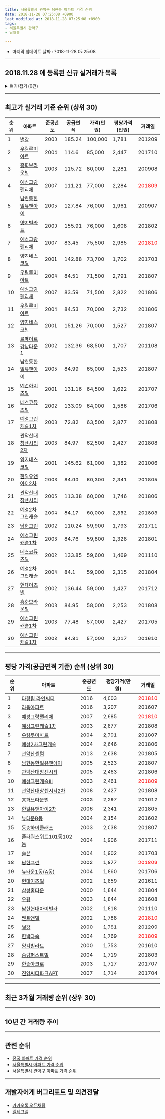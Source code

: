 ```yaml
---
title: 서울특별시 관악구 남현동 아파트 가격 순위
date: 2018-11-28 07:25:08 +0900
last_modified_at: 2018-11-28 07:25:08 +0900
tags:
- 서울특별시 관악구
- 남현동

---
```


* 마지막 업데이트 날짜 : 2018-11-28 07:25:08

---

## 2018.11.28 에 등록된 신규 실거래가 목록

<details>
<summary>펴기/접기 (0건)</summary>
<div markdown="1">

|아파트|준공년도|공급면적|가격(만원)|평당가격(만원)|거래일|
|---|---|---|---|---|---|
|없음||||||


</div>
</details>

---

## 최고가 실거래 기준 순위 (상위 30)


|순위|아파트|준공년도|공급면적|가격(만원)|평당가격(만원)|거래일|
|---|---|---|---|---|---|---|
|1|[별장](https://search.naver.com/search.naver?query=%EC%84%9C%EC%9A%B8%ED%8A%B9%EB%B3%84%EC%8B%9C+%EA%B4%80%EC%95%85%EA%B5%AC+%EB%82%A8%ED%98%84%EB%8F%99+%EB%B3%84%EC%9E%A5)|2000|185.24|100,000|1,781|201209|
|2|[우림루미아트](https://search.naver.com/search.naver?query=%EC%84%9C%EC%9A%B8%ED%8A%B9%EB%B3%84%EC%8B%9C+%EA%B4%80%EC%95%85%EA%B5%AC+%EB%82%A8%ED%98%84%EB%8F%99+%EC%9A%B0%EB%A6%BC%EB%A3%A8%EB%AF%B8%EC%95%84%ED%8A%B8)|2004|114.6|85,000|2,447|201710|
|3|[흥화브라운빌](https://search.naver.com/search.naver?query=%EC%84%9C%EC%9A%B8%ED%8A%B9%EB%B3%84%EC%8B%9C+%EA%B4%80%EC%95%85%EA%B5%AC+%EB%82%A8%ED%98%84%EB%8F%99+%ED%9D%A5%ED%99%94%EB%B8%8C%EB%9D%BC%EC%9A%B4%EB%B9%8C)|2003|115.72|80,000|2,281|200908|
|4|[예성그랑펠리체](https://search.naver.com/search.naver?query=%EC%84%9C%EC%9A%B8%ED%8A%B9%EB%B3%84%EC%8B%9C+%EA%B4%80%EC%95%85%EA%B5%AC+%EB%82%A8%ED%98%84%EB%8F%99+%EC%98%88%EC%84%B1%EA%B7%B8%EB%9E%91%ED%8E%A0%EB%A6%AC%EC%B2%B4)|2007|111.21|77,000|2,284|<span style="color:red">201809</span>|
|5|[남현동한일유앤아이](https://search.naver.com/search.naver?query=%EC%84%9C%EC%9A%B8%ED%8A%B9%EB%B3%84%EC%8B%9C+%EA%B4%80%EC%95%85%EA%B5%AC+%EB%82%A8%ED%98%84%EB%8F%99+%EB%82%A8%ED%98%84%EB%8F%99%ED%95%9C%EC%9D%BC%EC%9C%A0%EC%95%A4%EC%95%84%EC%9D%B4)|2005|127.84|76,000|1,961|200907|
|6|[양지빌라트](https://search.naver.com/search.naver?query=%EC%84%9C%EC%9A%B8%ED%8A%B9%EB%B3%84%EC%8B%9C+%EA%B4%80%EC%95%85%EA%B5%AC+%EB%82%A8%ED%98%84%EB%8F%99+%EC%96%91%EC%A7%80%EB%B9%8C%EB%9D%BC%ED%8A%B8)|2000|155.91|76,000|1,608|201802|
|7|[예성그랑펠리체](https://search.naver.com/search.naver?query=%EC%84%9C%EC%9A%B8%ED%8A%B9%EB%B3%84%EC%8B%9C+%EA%B4%80%EC%95%85%EA%B5%AC+%EB%82%A8%ED%98%84%EB%8F%99+%EC%98%88%EC%84%B1%EA%B7%B8%EB%9E%91%ED%8E%A0%EB%A6%AC%EC%B2%B4)|2007|83.45|75,500|2,985|<span style="color:red">201810</span>|
|8|[양지네스코빌](https://search.naver.com/search.naver?query=%EC%84%9C%EC%9A%B8%ED%8A%B9%EB%B3%84%EC%8B%9C+%EA%B4%80%EC%95%85%EA%B5%AC+%EB%82%A8%ED%98%84%EB%8F%99+%EC%96%91%EC%A7%80%EB%84%A4%EC%8A%A4%EC%BD%94%EB%B9%8C)|2001|142.88|73,700|1,702|201703|
|9|[우림루미아트](https://search.naver.com/search.naver?query=%EC%84%9C%EC%9A%B8%ED%8A%B9%EB%B3%84%EC%8B%9C+%EA%B4%80%EC%95%85%EA%B5%AC+%EB%82%A8%ED%98%84%EB%8F%99+%EC%9A%B0%EB%A6%BC%EB%A3%A8%EB%AF%B8%EC%95%84%ED%8A%B8)|2004|84.51|71,500|2,791|201807|
|10|[예성그랑펠리체](https://search.naver.com/search.naver?query=%EC%84%9C%EC%9A%B8%ED%8A%B9%EB%B3%84%EC%8B%9C+%EA%B4%80%EC%95%85%EA%B5%AC+%EB%82%A8%ED%98%84%EB%8F%99+%EC%98%88%EC%84%B1%EA%B7%B8%EB%9E%91%ED%8E%A0%EB%A6%AC%EC%B2%B4)|2007|83.59|71,500|2,822|201806|
|11|[우림루미아트](https://search.naver.com/search.naver?query=%EC%84%9C%EC%9A%B8%ED%8A%B9%EB%B3%84%EC%8B%9C+%EA%B4%80%EC%95%85%EA%B5%AC+%EB%82%A8%ED%98%84%EB%8F%99+%EC%9A%B0%EB%A6%BC%EB%A3%A8%EB%AF%B8%EC%95%84%ED%8A%B8)|2004|84.53|70,000|2,732|201806|
|12|[양지네스코빌](https://search.naver.com/search.naver?query=%EC%84%9C%EC%9A%B8%ED%8A%B9%EB%B3%84%EC%8B%9C+%EA%B4%80%EC%95%85%EA%B5%AC+%EB%82%A8%ED%98%84%EB%8F%99+%EC%96%91%EC%A7%80%EB%84%A4%EC%8A%A4%EC%BD%94%EB%B9%8C)|2001|151.26|70,000|1,527|201807|
|13|[르메이르강남타운1](https://search.naver.com/search.naver?query=%EC%84%9C%EC%9A%B8%ED%8A%B9%EB%B3%84%EC%8B%9C+%EA%B4%80%EC%95%85%EA%B5%AC+%EB%82%A8%ED%98%84%EB%8F%99+%EB%A5%B4%EB%A9%94%EC%9D%B4%EB%A5%B4%EA%B0%95%EB%82%A8%ED%83%80%EC%9A%B41)|2002|132.36|68,500|1,707|201108|
|14|[남현동한일유앤아이](https://search.naver.com/search.naver?query=%EC%84%9C%EC%9A%B8%ED%8A%B9%EB%B3%84%EC%8B%9C+%EA%B4%80%EC%95%85%EA%B5%AC+%EB%82%A8%ED%98%84%EB%8F%99+%EB%82%A8%ED%98%84%EB%8F%99%ED%95%9C%EC%9D%BC%EC%9C%A0%EC%95%A4%EC%95%84%EC%9D%B4)|2005|84.99|65,000|2,523|201807|
|15|[예촌하이츠빌](https://search.naver.com/search.naver?query=%EC%84%9C%EC%9A%B8%ED%8A%B9%EB%B3%84%EC%8B%9C+%EA%B4%80%EC%95%85%EA%B5%AC+%EB%82%A8%ED%98%84%EB%8F%99+%EC%98%88%EC%B4%8C%ED%95%98%EC%9D%B4%EC%B8%A0%EB%B9%8C)|2001|131.16|64,500|1,622|201707|
|16|[네스코뮤즈빌](https://search.naver.com/search.naver?query=%EC%84%9C%EC%9A%B8%ED%8A%B9%EB%B3%84%EC%8B%9C+%EA%B4%80%EC%95%85%EA%B5%AC+%EB%82%A8%ED%98%84%EB%8F%99+%EB%84%A4%EC%8A%A4%EC%BD%94%EB%AE%A4%EC%A6%88%EB%B9%8C)|2002|133.09|64,000|1,586|201706|
|17|[예성그린캐슬1차](https://search.naver.com/search.naver?query=%EC%84%9C%EC%9A%B8%ED%8A%B9%EB%B3%84%EC%8B%9C+%EA%B4%80%EC%95%85%EA%B5%AC+%EB%82%A8%ED%98%84%EB%8F%99+%EC%98%88%EC%84%B1%EA%B7%B8%EB%A6%B0%EC%BA%90%EC%8A%AC1%EC%B0%A8)|2003|72.82|63,500|2,877|201808|
|18|[관악산대창센시티2차](https://search.naver.com/search.naver?query=%EC%84%9C%EC%9A%B8%ED%8A%B9%EB%B3%84%EC%8B%9C+%EA%B4%80%EC%95%85%EA%B5%AC+%EB%82%A8%ED%98%84%EB%8F%99+%EA%B4%80%EC%95%85%EC%82%B0%EB%8C%80%EC%B0%BD%EC%84%BC%EC%8B%9C%ED%8B%B02%EC%B0%A8)|2008|84.97|62,500|2,427|201808|
|19|[양지네스코빌](https://search.naver.com/search.naver?query=%EC%84%9C%EC%9A%B8%ED%8A%B9%EB%B3%84%EC%8B%9C+%EA%B4%80%EC%95%85%EA%B5%AC+%EB%82%A8%ED%98%84%EB%8F%99+%EC%96%91%EC%A7%80%EB%84%A4%EC%8A%A4%EC%BD%94%EB%B9%8C)|2001|145.62|61,000|1,382|201006|
|20|[한일유앤아이2차](https://search.naver.com/search.naver?query=%EC%84%9C%EC%9A%B8%ED%8A%B9%EB%B3%84%EC%8B%9C+%EA%B4%80%EC%95%85%EA%B5%AC+%EB%82%A8%ED%98%84%EB%8F%99+%ED%95%9C%EC%9D%BC%EC%9C%A0%EC%95%A4%EC%95%84%EC%9D%B42%EC%B0%A8)|2006|84.99|60,300|2,341|201805|
|21|[관악산대창센시티](https://search.naver.com/search.naver?query=%EC%84%9C%EC%9A%B8%ED%8A%B9%EB%B3%84%EC%8B%9C+%EA%B4%80%EC%95%85%EA%B5%AC+%EB%82%A8%ED%98%84%EB%8F%99+%EA%B4%80%EC%95%85%EC%82%B0%EB%8C%80%EC%B0%BD%EC%84%BC%EC%8B%9C%ED%8B%B0)|2005|113.38|60,000|1,746|201806|
|22|[예성2차그린캐슬](https://search.naver.com/search.naver?query=%EC%84%9C%EC%9A%B8%ED%8A%B9%EB%B3%84%EC%8B%9C+%EA%B4%80%EC%95%85%EA%B5%AC+%EB%82%A8%ED%98%84%EB%8F%99+%EC%98%88%EC%84%B12%EC%B0%A8%EA%B7%B8%EB%A6%B0%EC%BA%90%EC%8A%AC)|2004|84.17|60,000|2,352|201803|
|23|[남현그린](https://search.naver.com/search.naver?query=%EC%84%9C%EC%9A%B8%ED%8A%B9%EB%B3%84%EC%8B%9C+%EA%B4%80%EC%95%85%EA%B5%AC+%EB%82%A8%ED%98%84%EB%8F%99+%EB%82%A8%ED%98%84%EA%B7%B8%EB%A6%B0)|2002|110.24|59,900|1,793|201711|
|24|[예성그린캐슬1차](https://search.naver.com/search.naver?query=%EC%84%9C%EC%9A%B8%ED%8A%B9%EB%B3%84%EC%8B%9C+%EA%B4%80%EC%95%85%EA%B5%AC+%EB%82%A8%ED%98%84%EB%8F%99+%EC%98%88%EC%84%B1%EA%B7%B8%EB%A6%B0%EC%BA%90%EC%8A%AC1%EC%B0%A8)|2003|84.76|59,800|2,328|201801|
|25|[네스코뮤즈빌](https://search.naver.com/search.naver?query=%EC%84%9C%EC%9A%B8%ED%8A%B9%EB%B3%84%EC%8B%9C+%EA%B4%80%EC%95%85%EA%B5%AC+%EB%82%A8%ED%98%84%EB%8F%99+%EB%84%A4%EC%8A%A4%EC%BD%94%EB%AE%A4%EC%A6%88%EB%B9%8C)|2002|133.85|59,600|1,469|201110|
|26|[예성2차그린캐슬](https://search.naver.com/search.naver?query=%EC%84%9C%EC%9A%B8%ED%8A%B9%EB%B3%84%EC%8B%9C+%EA%B4%80%EC%95%85%EA%B5%AC+%EB%82%A8%ED%98%84%EB%8F%99+%EC%98%88%EC%84%B12%EC%B0%A8%EA%B7%B8%EB%A6%B0%EC%BA%90%EC%8A%AC)|2004|84.1|59,000|2,315|201804|
|27|[현대이즈빌](https://search.naver.com/search.naver?query=%EC%84%9C%EC%9A%B8%ED%8A%B9%EB%B3%84%EC%8B%9C+%EA%B4%80%EC%95%85%EA%B5%AC+%EB%82%A8%ED%98%84%EB%8F%99+%ED%98%84%EB%8C%80%EC%9D%B4%EC%A6%88%EB%B9%8C)|2002|136.44|59,000|1,427|201712|
|28|[흥화브라운빌](https://search.naver.com/search.naver?query=%EC%84%9C%EC%9A%B8%ED%8A%B9%EB%B3%84%EC%8B%9C+%EA%B4%80%EC%95%85%EA%B5%AC+%EB%82%A8%ED%98%84%EB%8F%99+%ED%9D%A5%ED%99%94%EB%B8%8C%EB%9D%BC%EC%9A%B4%EB%B9%8C)|2003|84.95|58,000|2,253|201808|
|29|[예성그린캐슬1차](https://search.naver.com/search.naver?query=%EC%84%9C%EC%9A%B8%ED%8A%B9%EB%B3%84%EC%8B%9C+%EA%B4%80%EC%95%85%EA%B5%AC+%EB%82%A8%ED%98%84%EB%8F%99+%EC%98%88%EC%84%B1%EA%B7%B8%EB%A6%B0%EC%BA%90%EC%8A%AC1%EC%B0%A8)|2003|77.48|57,000|2,427|201705|
|30|[예성그린캐슬1차](https://search.naver.com/search.naver?query=%EC%84%9C%EC%9A%B8%ED%8A%B9%EB%B3%84%EC%8B%9C+%EA%B4%80%EC%95%85%EA%B5%AC+%EB%82%A8%ED%98%84%EB%8F%99+%EC%98%88%EC%84%B1%EA%B7%B8%EB%A6%B0%EC%BA%90%EC%8A%AC1%EC%B0%A8)|2003|84.81|57,000|2,217|201610|


---

## 평당 가격(공급면적 기준) 순위 (상위 30)


|순위|아파트|준공년도|평당가격(만원)|거래일|
|---|---|---|---|---|
|1|[다청림 라인씨티](https://search.naver.com/search.naver?query=%EC%84%9C%EC%9A%B8%ED%8A%B9%EB%B3%84%EC%8B%9C+%EA%B4%80%EC%95%85%EA%B5%AC+%EB%82%A8%ED%98%84%EB%8F%99+%EB%8B%A4%EC%B2%AD%EB%A6%BC+%EB%9D%BC%EC%9D%B8%EC%94%A8%ED%8B%B0)|2016|4,003|<span style="color:red">201810</span>|
|2|[라움아파트](https://search.naver.com/search.naver?query=%EC%84%9C%EC%9A%B8%ED%8A%B9%EB%B3%84%EC%8B%9C+%EA%B4%80%EC%95%85%EA%B5%AC+%EB%82%A8%ED%98%84%EB%8F%99+%EB%9D%BC%EC%9B%80%EC%95%84%ED%8C%8C%ED%8A%B8)|2016|3,207|201607|
|3|[예성그랑펠리체](https://search.naver.com/search.naver?query=%EC%84%9C%EC%9A%B8%ED%8A%B9%EB%B3%84%EC%8B%9C+%EA%B4%80%EC%95%85%EA%B5%AC+%EB%82%A8%ED%98%84%EB%8F%99+%EC%98%88%EC%84%B1%EA%B7%B8%EB%9E%91%ED%8E%A0%EB%A6%AC%EC%B2%B4)|2007|2,985|<span style="color:red">201810</span>|
|4|[예성그린캐슬1차](https://search.naver.com/search.naver?query=%EC%84%9C%EC%9A%B8%ED%8A%B9%EB%B3%84%EC%8B%9C+%EA%B4%80%EC%95%85%EA%B5%AC+%EB%82%A8%ED%98%84%EB%8F%99+%EC%98%88%EC%84%B1%EA%B7%B8%EB%A6%B0%EC%BA%90%EC%8A%AC1%EC%B0%A8)|2003|2,877|201808|
|5|[우림루미아트](https://search.naver.com/search.naver?query=%EC%84%9C%EC%9A%B8%ED%8A%B9%EB%B3%84%EC%8B%9C+%EA%B4%80%EC%95%85%EA%B5%AC+%EB%82%A8%ED%98%84%EB%8F%99+%EC%9A%B0%EB%A6%BC%EB%A3%A8%EB%AF%B8%EC%95%84%ED%8A%B8)|2004|2,791|201807|
|6|[예성2차그린캐슬](https://search.naver.com/search.naver?query=%EC%84%9C%EC%9A%B8%ED%8A%B9%EB%B3%84%EC%8B%9C+%EA%B4%80%EC%95%85%EA%B5%AC+%EB%82%A8%ED%98%84%EB%8F%99+%EC%98%88%EC%84%B12%EC%B0%A8%EA%B7%B8%EB%A6%B0%EC%BA%90%EC%8A%AC)|2004|2,646|201806|
|7|[관악산센텀](https://search.naver.com/search.naver?query=%EC%84%9C%EC%9A%B8%ED%8A%B9%EB%B3%84%EC%8B%9C+%EA%B4%80%EC%95%85%EA%B5%AC+%EB%82%A8%ED%98%84%EB%8F%99+%EA%B4%80%EC%95%85%EC%82%B0%EC%84%BC%ED%85%80)|2013|2,638|201805|
|8|[남현동한일유앤아이](https://search.naver.com/search.naver?query=%EC%84%9C%EC%9A%B8%ED%8A%B9%EB%B3%84%EC%8B%9C+%EA%B4%80%EC%95%85%EA%B5%AC+%EB%82%A8%ED%98%84%EB%8F%99+%EB%82%A8%ED%98%84%EB%8F%99%ED%95%9C%EC%9D%BC%EC%9C%A0%EC%95%A4%EC%95%84%EC%9D%B4)|2005|2,523|201807|
|9|[관악산대창센시티](https://search.naver.com/search.naver?query=%EC%84%9C%EC%9A%B8%ED%8A%B9%EB%B3%84%EC%8B%9C+%EA%B4%80%EC%95%85%EA%B5%AC+%EB%82%A8%ED%98%84%EB%8F%99+%EA%B4%80%EC%95%85%EC%82%B0%EB%8C%80%EC%B0%BD%EC%84%BC%EC%8B%9C%ED%8B%B0)|2005|2,463|201806|
|10|[예성그린캐슬III](https://search.naver.com/search.naver?query=%EC%84%9C%EC%9A%B8%ED%8A%B9%EB%B3%84%EC%8B%9C+%EA%B4%80%EC%95%85%EA%B5%AC+%EB%82%A8%ED%98%84%EB%8F%99+%EC%98%88%EC%84%B1%EA%B7%B8%EB%A6%B0%EC%BA%90%EC%8A%ACIII)|2003|2,461|<span style="color:red">201809</span>|
|11|[관악산대창센시티2차](https://search.naver.com/search.naver?query=%EC%84%9C%EC%9A%B8%ED%8A%B9%EB%B3%84%EC%8B%9C+%EA%B4%80%EC%95%85%EA%B5%AC+%EB%82%A8%ED%98%84%EB%8F%99+%EA%B4%80%EC%95%85%EC%82%B0%EB%8C%80%EC%B0%BD%EC%84%BC%EC%8B%9C%ED%8B%B02%EC%B0%A8)|2008|2,427|201808|
|12|[흥화브라운빌](https://search.naver.com/search.naver?query=%EC%84%9C%EC%9A%B8%ED%8A%B9%EB%B3%84%EC%8B%9C+%EA%B4%80%EC%95%85%EA%B5%AC+%EB%82%A8%ED%98%84%EB%8F%99+%ED%9D%A5%ED%99%94%EB%B8%8C%EB%9D%BC%EC%9A%B4%EB%B9%8C)|2003|2,397|201612|
|13|[한일유앤아이2차](https://search.naver.com/search.naver?query=%EC%84%9C%EC%9A%B8%ED%8A%B9%EB%B3%84%EC%8B%9C+%EA%B4%80%EC%95%85%EA%B5%AC+%EB%82%A8%ED%98%84%EB%8F%99+%ED%95%9C%EC%9D%BC%EC%9C%A0%EC%95%A4%EC%95%84%EC%9D%B42%EC%B0%A8)|2006|2,341|201805|
|14|[뉴타운B동](https://search.naver.com/search.naver?query=%EC%84%9C%EC%9A%B8%ED%8A%B9%EB%B3%84%EC%8B%9C+%EA%B4%80%EC%95%85%EA%B5%AC+%EB%82%A8%ED%98%84%EB%8F%99+%EB%89%B4%ED%83%80%EC%9A%B4B%EB%8F%99)|2004|2,154|201602|
|15|[동송하이클래스](https://search.naver.com/search.naver?query=%EC%84%9C%EC%9A%B8%ED%8A%B9%EB%B3%84%EC%8B%9C+%EA%B4%80%EC%95%85%EA%B5%AC+%EB%82%A8%ED%98%84%EB%8F%99+%EB%8F%99%EC%86%A1%ED%95%98%EC%9D%B4%ED%81%B4%EB%9E%98%EC%8A%A4)|2003|2,038|201807|
|16|[플라워스위트101동102동](https://search.naver.com/search.naver?query=%EC%84%9C%EC%9A%B8%ED%8A%B9%EB%B3%84%EC%8B%9C+%EA%B4%80%EC%95%85%EA%B5%AC+%EB%82%A8%ED%98%84%EB%8F%99+%ED%94%8C%EB%9D%BC%EC%9B%8C%EC%8A%A4%EC%9C%84%ED%8A%B8101%EB%8F%99102%EB%8F%99)|2004|1,906|201711|
|17|[솔본](https://search.naver.com/search.naver?query=%EC%84%9C%EC%9A%B8%ED%8A%B9%EB%B3%84%EC%8B%9C+%EA%B4%80%EC%95%85%EA%B5%AC+%EB%82%A8%ED%98%84%EB%8F%99+%EC%86%94%EB%B3%B8)|2004|1,902|201703|
|18|[남현그린](https://search.naver.com/search.naver?query=%EC%84%9C%EC%9A%B8%ED%8A%B9%EB%B3%84%EC%8B%9C+%EA%B4%80%EC%95%85%EA%B5%AC+%EB%82%A8%ED%98%84%EB%8F%99+%EB%82%A8%ED%98%84%EA%B7%B8%EB%A6%B0)|2002|1,877|<span style="color:red">201809</span>|
|19|[뉴타운1동(A동)](https://search.naver.com/search.naver?query=%EC%84%9C%EC%9A%B8%ED%8A%B9%EB%B3%84%EC%8B%9C+%EA%B4%80%EC%95%85%EA%B5%AC+%EB%82%A8%ED%98%84%EB%8F%99+%EB%89%B4%ED%83%80%EC%9A%B41%EB%8F%99%28A%EB%8F%99%29)|2004|1,860|201706|
|20|[현대이즈빌](https://search.naver.com/search.naver?query=%EC%84%9C%EC%9A%B8%ED%8A%B9%EB%B3%84%EC%8B%9C+%EA%B4%80%EC%95%85%EA%B5%AC+%EB%82%A8%ED%98%84%EB%8F%99+%ED%98%84%EB%8C%80%EC%9D%B4%EC%A6%88%EB%B9%8C)|2002|1,859|201611|
|21|[삼성홈타운](https://search.naver.com/search.naver?query=%EC%84%9C%EC%9A%B8%ED%8A%B9%EB%B3%84%EC%8B%9C+%EA%B4%80%EC%95%85%EA%B5%AC+%EB%82%A8%ED%98%84%EB%8F%99+%EC%82%BC%EC%84%B1%ED%99%88%ED%83%80%EC%9A%B4)|2000|1,844|201804|
|22|[우평](https://search.naver.com/search.naver?query=%EC%84%9C%EC%9A%B8%ED%8A%B9%EB%B3%84%EC%8B%9C+%EA%B4%80%EC%95%85%EA%B5%AC+%EB%82%A8%ED%98%84%EB%8F%99+%EC%9A%B0%ED%8F%89)|2003|1,844|201608|
|23|[남현현대아이빌라](https://search.naver.com/search.naver?query=%EC%84%9C%EC%9A%B8%ED%8A%B9%EB%B3%84%EC%8B%9C+%EA%B4%80%EC%95%85%EA%B5%AC+%EB%82%A8%ED%98%84%EB%8F%99+%EB%82%A8%ED%98%84%ED%98%84%EB%8C%80%EC%95%84%EC%9D%B4%EB%B9%8C%EB%9D%BC)|2002|1,818|201110|
|24|[쎈트앤빌](https://search.naver.com/search.naver?query=%EC%84%9C%EC%9A%B8%ED%8A%B9%EB%B3%84%EC%8B%9C+%EA%B4%80%EC%95%85%EA%B5%AC+%EB%82%A8%ED%98%84%EB%8F%99+%EC%8E%88%ED%8A%B8%EC%95%A4%EB%B9%8C)|2002|1,788|<span style="color:red">201810</span>|
|25|[별장](https://search.naver.com/search.naver?query=%EC%84%9C%EC%9A%B8%ED%8A%B9%EB%B3%84%EC%8B%9C+%EA%B4%80%EC%95%85%EA%B5%AC+%EB%82%A8%ED%98%84%EB%8F%99+%EB%B3%84%EC%9E%A5)|2000|1,781|201209|
|26|[한백다솜](https://search.naver.com/search.naver?query=%EC%84%9C%EC%9A%B8%ED%8A%B9%EB%B3%84%EC%8B%9C+%EA%B4%80%EC%95%85%EA%B5%AC+%EB%82%A8%ED%98%84%EB%8F%99+%ED%95%9C%EB%B0%B1%EB%8B%A4%EC%86%9C)|2004|1,769|<span style="color:red">201809</span>|
|27|[양지빌라트](https://search.naver.com/search.naver?query=%EC%84%9C%EC%9A%B8%ED%8A%B9%EB%B3%84%EC%8B%9C+%EA%B4%80%EC%95%85%EA%B5%AC+%EB%82%A8%ED%98%84%EB%8F%99+%EC%96%91%EC%A7%80%EB%B9%8C%EB%9D%BC%ED%8A%B8)|2000|1,753|201610|
|28|[송림퍼스트빌](https://search.naver.com/search.naver?query=%EC%84%9C%EC%9A%B8%ED%8A%B9%EB%B3%84%EC%8B%9C+%EA%B4%80%EC%95%85%EA%B5%AC+%EB%82%A8%ED%98%84%EB%8F%99+%EC%86%A1%EB%A6%BC%ED%8D%BC%EC%8A%A4%ED%8A%B8%EB%B9%8C)|2004|1,719|201803|
|29|[한솔아크로](https://search.naver.com/search.naver?query=%EC%84%9C%EC%9A%B8%ED%8A%B9%EB%B3%84%EC%8B%9C+%EA%B4%80%EC%95%85%EA%B5%AC+%EB%82%A8%ED%98%84%EB%8F%99+%ED%95%9C%EC%86%94%EC%95%84%ED%81%AC%EB%A1%9C)|2003|1,717|201707|
|30|[진영씨티파크APT](https://search.naver.com/search.naver?query=%EC%84%9C%EC%9A%B8%ED%8A%B9%EB%B3%84%EC%8B%9C+%EA%B4%80%EC%95%85%EA%B5%AC+%EB%82%A8%ED%98%84%EB%8F%99+%EC%A7%84%EC%98%81%EC%94%A8%ED%8B%B0%ED%8C%8C%ED%81%ACAPT)|2007|1,714|201704|


---

## 최근 3개월 거래량 순위 (상위 30)


<div style="width:100%;">
    <canvas id="deal_count_ranking" height="250"></canvas>
</div>


<script>
new Chart(document.getElementById("deal_count_ranking"), {
    type: 'horizontalBar',
    data: {
        labels: ['예성그랑펠리체', '예성그린캐슬III', '다청림 라인씨티', '남현동한일유앤아이', '예성2차그린캐슬', '남현그린', '르메이르강남타운1', '쎈트앤빌', '한백다솜', '관악산대창센시티2차'],
        datasets: [{
            label: '실거래 수',
            data: [3, 2, 2, 1, 1, 1, 1, 1, 1, 1],
            borderColor: "rgba(255, 0, 128, 1)",
            backgroundColor: "rgba(255, 0, 128, 0.5)",
            fill: false,
        }]
    },
    options: {
        responsive: true,
        title: {
            display: true,
            text: '최근 3개월 거래량 순위'
        },
        tooltips: {
            mode: 'index',
            intersect: false,
            callbacks: {
                title: function(tooltipItems, data) {
                    return "실거래 수:";
                },
                label: function(tooltipItem, data) {
                    return data.labels[tooltipItem.index] + ": " + tooltipItem.xLabel;
                }
            }
        },
        hover: {
            mode: 'nearest',
            intersect: true
        },
        scales: {
            xAxes: [{
                display: true,
                scaleLabel: {
                    display: true,
                    labelString: '실거래 수'
                },
                ticks: {
                    suggestedMin: 0,
                }
            }],
            yAxes: [{
                display: true,
                ticks: {
                    autoSkip: false,
                    callback: function(value, index, values) {
                        if (value.length > 15)
                            return value.substr(0, 13) + "...";
                        else
                            return value;
                    }
                },
                scaleLabel: {
                    display: false,
                }
            }]
        }
    }
});

</script>


---

## 10년 간 거래량 추이


<div style="width:100%;">
    <canvas id="deal_progress" height="250"></canvas>
</div>

<script>
new Chart(document.getElementById("deal_progress"), {
    type: 'line',
    data: {
        labels: ['200811','200812','200901','200902','200903','200904','200905','200906','200907','200908','200909','200910','200911','200912','201001','201002','201003','201004','201005','201006','201007','201008','201009','201010','201011','201012','201101','201102','201103','201104','201105','201106','201107','201108','201109','201110','201111','201112','201201','201202','201203','201204','201205','201206','201207','201208','201209','201210','201211','201212','201301','201302','201303','201304','201305','201306','201307','201308','201309','201310','201311','201312','201401','201402','201403','201404','201405','201406','201407','201408','201409','201410','201411','201412','201501','201502','201503','201504','201505','201506','201507','201508','201509','201510','201511','201512','201601','201602','201603','201604','201605','201606','201607','201608','201609','201610','201611','201612','201701','201702','201703','201704','201705','201706','201707','201708','201709','201710','201711','201712','201801','201802','201803','201804','201805','201806','201807','201808','201809','201810','201811'],
        datasets: [{
            label: '실거래 수',
            pointRadius: 1,
            data: [0, 1, 4, 4, 3, 4, 6, 8, 8, 11, 6, 6, 5, 3, 7, 2, 3, 4, 5, 10, 3, 3, 8, 7, 7, 5, 8, 10, 13, 6, 8, 4, 6, 10, 3, 8, 5, 3, 0, 4, 5, 1, 1, 5, 1, 0, 5, 8, 3, 3, 4, 2, 2, 1, 2, 2, 3, 6, 3, 9, 9, 5, 7, 5, 11, 7, 2, 8, 11, 3, 9, 8, 5, 5, 14, 8, 9, 20, 11, 12, 9, 9, 10, 11, 7, 5, 5, 5, 8, 3, 16, 6, 61, 23, 11, 14, 14, 5, 4, 1, 16, 9, 8, 10, 15, 8, 7, 6, 8, 7, 8, 11, 17, 6, 7, 13, 9, 15, 7, 7, 0],
            borderColor: "rgba(255, 201, 14, 1)",
            backgroundColor: "rgba(255, 201, 14, 0.5)",
            fill: true,
        }]
    },
    options: {
        responsive: true,
        title: {
            display: true,
            text: '10년간 거래량 추이'
        },
        tooltips: {
            mode: 'index',
            intersect: false,
        },
        hover: {
            mode: 'nearest',
            intersect: true
        },
        scales: {
            xAxes: [{
                display: true,
                scaleLabel: {
                    display: true,
                    labelString: '년/월'
                }
            }],
            yAxes: [{
                display: true,
                ticks: {
                    suggestedMin: 0,
                },
                scaleLabel: {
                    display: true,
                    labelString: '실거래 수'
                }
            }]
        }
    }
});

</script>


---

## 관련 순위

- [전국 아파트 가격 순위](https://inasie.github.io/apt-ranking/전국)
- [서울특별시 아파트 가격 순위](https://inasie.github.io/apt-ranking/서울특별시)
- [서울특별시 관악구 아파트 가격 순위](https://inasie.github.io/apt-ranking/서울특별시-관악구)


---

## 개발자에게 버그리포트 및 의견전달

- [카카오톡 오픈채팅](https://open.kakao.com/o/gLJUAP4)
- [텔레그램](https://t.me/inasie)

